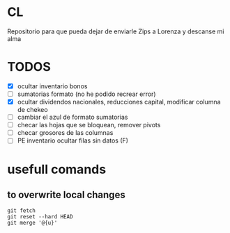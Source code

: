 # CL
Repositorio para que pueda dejar de enviarle Zips a Lorenza y descanse mi alma

# TODOS
- [x] ocultar inventario bonos
- [ ] sumatorias formato (no he podido recrear error)
- [x] ocultar dividendos nacionales, reducciones capital, modificar columna de chekeo
- [ ] cambiar el azul de formato sumatorias
- [ ] checar las hojas que se bloquean, remover pivots
- [ ] checar grosores de las columnas
- [ ] PE inventario ocultar filas sin datos (F)

# usefull comands

## to overwrite local changes
```
git fetch
git reset --hard HEAD
git merge '@{u}'
```
